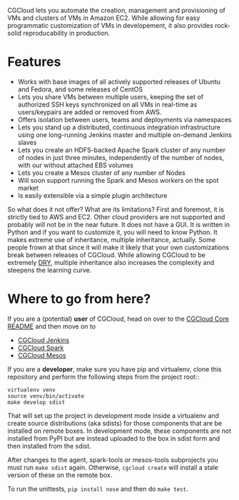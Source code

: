CGCloud lets you automate the creation, management and provisioning of VMs and
clusters of VMs in Amazon EC2. While allowing for easy programmatic customization of VMs in developement, it also provides rock-solid reproducability in production.

Features
========

 * Works with base images of all actively supported releases of Ubuntu and Fedora, and some releases of CentOS
 * Lets you share VMs between multiple users, keeping the set of authorized SSH keys synchronized on all VMs in real-time as users/keypairs are added or removed from AWS.
 * Offers isolation between users, teams and deployments via namespaces
 * Lets you stand up a distributed, continuous integration infrastructure using one long-running Jenkins master and multiple on-demand Jenkins slaves
 * Lets you create an HDFS-backed Apache Spark cluster of any number of nodes in just three minutes, independently of the number of nodes, with our without attached EBS volumes
 * Lets you create a Mesos cluster of any number of Nodes
 * Will soon support running the Spark and Mesos workers on the spot market
 * Is easily extensible via a simple plugin architecture
 
So what does it not offer? What are its limitations? First and foremost, it is strictly tied to AWS and EC2. Other cloud providers are not supported and probably will not be in the near future. It does not have a GUI. It is written in Python and if you want to customize it, you will need to know Python. It makes extreme use of inheritance, multiple inheritance, actually. Some people frown at that since it will make it likely that your own customizations break between releases of CGCloud. While allowing CGCloud to be extremely [DRY](https://en.wikipedia.org/wiki/Don%27t_repeat_yourself), multiple inheritance also increases the complexity and steepens the learning curve.

Where to go from here?
======================

If you are a (potential) **user** of CGCloud, head on over to the [CGCloud Core
README](core/README.rst) and then move on to

 * [CGCloud Jenkins](jenkins/README.rst)
 * [CGCloud Spark](spark/README.rst)
 * [CGCloud Mesos](mesos/README.rst)

If you are a **developer**, make sure you have pip and virtualenv, clone this
repository and perform the following steps from the project root::

	virtualenv venv
	source venv/bin/activate
	make develop sdist

That will set up the project in development mode inside a virtualenv and create
source distributions (aka sdists) for those components that are be installed on
remote boxes. In development mode, these components are not installed from PyPI
but are instead uploaded to the box in sdist form and then installed from the
sdist.

After changes to the agent, spark-tools or mesos-tools subprojects you must run
`make sdist` again. Otherwise, `cgcloud create` will install a stale version of
these on the remote box.

To run the unittests, `pip install nose` and then do `make test`.
